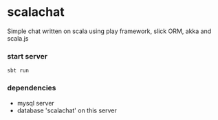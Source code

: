 # scalachat
Simple chat written on scala using play framework, slick ORM, akka and scala.js

### start server
`sbt run`
  
### dependencies
- mysql server
- database 'scalachat' on this server
